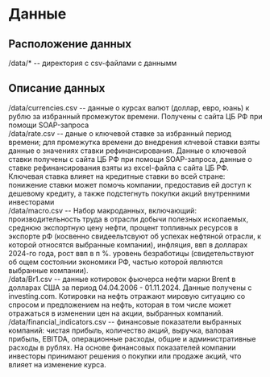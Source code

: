 # Данные

## Расположение данных
/data/* -- директория с csv-файлами с даннымм 
## Описание данных
/data/currencies.csv -- данные о курсах валют (доллар, евро, юань) к рублю за избранный промежуток времени. Получены с сайта ЦБ РФ при помощи SOAP-запроса\
/data/rate.csv -- даные о ключевой ставке за избранный период времени; для промежутка времени до внедрения клчевой ставки взяты данные о значениях ставки рефинансирования. Данные о ключевой ставки получены с сайта ЦБ РФ при помощи SOAP-запроса, данные о ставке рефинансирования взяты из excel-файла с сайта ЦБ РФ. Ключевая ставка влияет на кредитные ставки во всей стране: понижение ставки может помочь компании, предоставив ей доступ к дешевому кредиту, а также подстегнуть покупки акций внутренними инвесторами\
/data/macro.csv -- Набор макроданных, включающий: производительность труда в отрасли добычи полезных ископаемых, среднюю экспортную цену нефти, процент топливных ресурсов в экспорте рФ (косвенно свидеельтсвуют об успехах нефтяной отрасли, к которой относятся выбранные компании), инфляция, ввп в долларах 2024-го года, рост ввп в п %. уровень безработицы (свидетельствуют об ощем состоянии экономики РФ, частью которой являются выбранные компании).\
/data/Br1.csv -- данные котировок фьючерса нефти марки Brent в долларах США за период 04.04.2006 - 01.11.2024. Данные получены с investing.com. Котировки на нефть отражают мировую ситуацию со спросом и предложением на нефть, которая в том числе может отражаться в изменении цен на акции, выбранных компаний.
/data/financial_indicators.csv -- финансовые показатели выбранных компаний: чистая прибыль, количество акций, выручка, валовая прибыль, EBITDA, операционные расходы, общие и административные расходы в рублях. На основе финансовых показателей компании инвесторы принимают решения о покупки или продаже акций, что влияет на изменение курса. 
